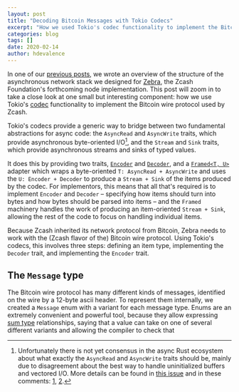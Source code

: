 ```yaml
---
layout: post
title: "Decoding Bitcoin Messages with Tokio Codecs"
excerpt: "How we used Tokio's codec functionality to implement the Bitcoin wire protocol"
categories: blog
tags: []
date: 2020-02-14
author: hdevalence
---
```


In one of our [previous posts][network-stack], we wrote an overview of the
structure of the asynchronous network stack we designed for [Zebra], the Zcash
Foundation's forthcoming node implementation.  This post will zoom in to take a
close look at one small but interesting component: how we use Tokio's [codec]
functionality to implement the Bitcoin wire protocol used by Zcash.

Tokio's codecs provide a generic way to bridge between two fundamental
abstractions for async code: the `AsyncRead` and `AsyncWrite` traits, which
provide asynchronous byte-oriented I/O[^1], and the `Stream` and `Sink` traits,
which provide asynchronous streams and sinks of typed values.

It does this by providing two traits, [`Encoder`][tokio_encoder] and
[`Decoder`][tokio_decoder], and a [`Framed<T, U>`][tokio_framed] adapter which
wraps a byte-oriented `T: AsyncRead + AsyncWrite` and uses the `U: Encoder +
Decoder` to produce a `Stream + Sink` of the items produced by the codec.  For
implementors, this means that all that's required is to implement `Encoder` and
`Decoder` – specifying how items should turn into bytes and how bytes should be
parsed into items – and the `Framed` machinery handles the work of producing an
item-oriented `Stream + Sink`, allowing the rest of the code to focus on
handling individual items.

Because Zcash inherited its network protocol from Bitcoin, Zebra needs to work
with the (Zcash flavor of the) Bitcoin wire protocol.  Using Tokio's codecs,
this involves three steps: defining an item type, implementing the `Decoder`
trait, and implementing the `Encoder` trait.

## The `Message` type

The Bitcoin wire protocol has many different kinds of messages, identified on
the wire by a 12-byte ascii header.  To represent them internally, we created a
`Message` enum with a variant for each message type.  Enums are an extremely
convenient and powerful tool, because they allow expressing [sum
type][sum_type] relationships, saying that a value can take on one of several
different variants and allowing the compiler to check that 


[^1]: Unfortunately there is not yet consensus in the async Rust ecosystem
  about what exactly the `AsyncRead` and `AsyncWrite` traits should be, mainly
due to disagreement about the best way to handle uninitialized buffers and
vectored I/O.  More details can be found in [this
issue](https://github.com/tokio-rs/tokio/pull/1744) and in these comments:
[1](https://github.com/tokio-rs/tokio/pull/1744#issuecomment-558736715),
[2](https://github.com/tokio-rs/tokio/pull/1744#issuecomment-558970440).

[network-stack]: https://www.zfnd.org/blog/a-new-network-stack-for-zcash/
[Zebra]: https://github.com/ZcashFoundation/zebra
[codec]: https://docs.rs/tokio-util/0.2.0/tokio_util/codec/index.html
[tokio_encoder]: https://docs.rs/tokio-util/0.2.0/tokio_util/codec/trait.Encoder.html
[tokio_decoder]: https://docs.rs/tokio-util/0.2.0/tokio_util/codec/trait.Decoder.html
[tokio_framed]: https://docs.rs/tokio-util/0.2.0/tokio_util/codec/struct.Framed.html
[sum_type]: https://en.wikipedia.org/wiki/Sum_type
